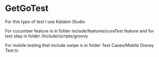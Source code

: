 # GetGoTest
For this type of test I use Katalon Studio

For cucumber feature is in folder include/features/curaTest.feature
and for test step in folder /Include/scripts/groovy

For mobile testing that include swipe is in folder Test Cases/Mobile Disney Test.tc

